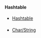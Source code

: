 #### Hashtable 
* [Hashtable](https://www.geeksforgeeks.org/hashtable-in-java/)
####
* [Char/String](https://beginnersbook.com/2014/06/how-to-convert-char-to-string-and-a-string-to-char-in-java/)
